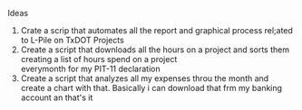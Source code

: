 Ideas

1. Crate a scrip that automates all the report and graphical process rel;ated to L-Pile on TxDOT Projects
2. Create a script that downloads all the hours on a project and sorts them creating a list of hours spend on a project   
   everymonth for my PIT-11 declaration
3. Create a script that analyzes all my expenses throu the month and create a chart with  that. Basically i can download that frm my banking account an that's it
